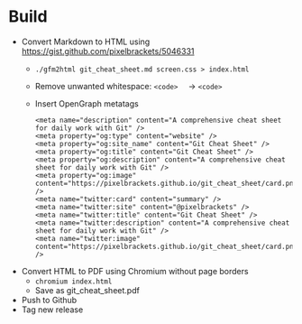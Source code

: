 Build
=====

* Convert Markdown to HTML using https://gist.github.com/pixelbrackets/5046331
  * `./gfm2html git_cheat_sheet.md screen.css > index.html`
  * Remove unwanted whitespace: `<code>  ` → `<code>`
  * Insert OpenGraph metatags

        <meta name="description" content="A comprehensive cheat sheet for daily work with Git" />
        <meta property="og:type" content="website" />
        <meta property="og:site_name" content="Git Cheat Sheet" />
        <meta property="og:title" content="Git Cheat Sheet" />
        <meta property="og:description" content="A comprehensive cheat sheet for daily work with Git" />
        <meta property="og:image" content="https://pixelbrackets.github.io/git_cheat_sheet/card.png" />
        <meta name="twitter:card" content="summary" />
        <meta name="twitter:site" content="@pixelbrackets" />
        <meta name="twitter:title" content="Git Cheat Sheet" />
        <meta name="twitter:description" content="A comprehensive cheat sheet for daily work with Git" />
        <meta name="twitter:image" content="https://pixelbrackets.github.io/git_cheat_sheet/card.png" />

* Convert HTML to PDF using Chromium without page borders
  * `chromium index.html`
  * Save as git_cheat_sheet.pdf
* Push to Github
* Tag new release
